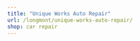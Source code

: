 ```yaml
---
title: "Unique Works Auto Repair"
url: /longmont/unique-works-auto-repair/
shop: car repair
---
```

